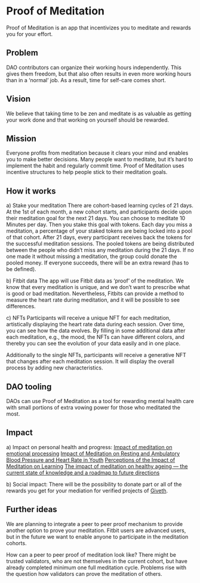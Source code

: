 # Proof of Meditation

Proof of Meditation is an app that incentivizes you to meditate and rewards you for your effort.

## Problem

DAO contributors can organize their working hours independently. This gives them freedom, but that also often results in even more working hours than in a ‘normal’ job. As a result, time for self-care comes short.

## Vision

We believe that taking time to be zen and meditate is as valuable as getting your work done and that working on yourself should be rewarded.

## Mission

Everyone profits from meditation because it clears your mind and enables you to make better decisions. Many people want to meditate, but it’s hard to implement the habit and regularly commit time.
Proof of Meditation uses incentive structures to help people stick to their meditation goals.

## How it works

a) Stake your meditation
There are cohort-based learning cycles of 21 days. At the 1st of each month, a new cohort starts, and participants decide upon their meditation goal for the next 21 days. You can choose to meditate 10 Minutes per day. Then you stake this goal with tokens.
Each day you miss a meditation, a percentage of your staked tokens are being locked into a pool of that cohort.
After 21 days, every participant receives back the tokens for the successful meditation sessions. The pooled tokens are being distributed between the people who didn’t miss any meditation during the 21 days. If no one made it without missing a meditation, the group could donate the pooled money. If everyone succeeds, there will be an extra reward (has to be defined).

b) Fitbit data
The app will use Fitbit data as ‘proof’ of the meditation.
We know that every meditation is unique, and we don’t want to prescribe what is good or bad meditation. Nevertheless, Fitbits can provide a method to measure the heart rate during meditation, and it will be possible to see differences.

c) NFTs
Participants will receive a unique NFT for each meditation, artistically displaying the heart rate data during each session. Over time, you can see how the data evolves. By filling in some additional data after each meditation, e.g., the mood, the NFTs can have different colors, and thereby you can see the evolution of your data easily and in one place.

Additionally to the single NFTs, participants will receive a generative NFT that changes after each meditation session. It will display the overall process by adding new characteristics.

## DAO tooling

DAOs can use Proof of Meditation as a tool for rewarding mental health care with small portions of extra vowing power for those who meditated the most.

## Impact

a) Impact on personal health and progress:
[Impact of meditation on emotional processing](https://www.sciencedirect.com/science/article/abs/pii/S0168010211001581)
[Impact of Meditation on Resting and Ambulatory Blood Pressure and Heart Rate in Youth](https://journals.lww.com/psychosomaticmedicine/Abstract/2004/11000/Impact_of_Meditation_on_Resting_and_Ambulatory.17.aspx)
[Perceptions of the Impact of Meditation on Learning](https://www.tandfonline.com/doi/abs/10.1111/1468-0122.00187)
[The impact of meditation on healthy ageing — the current state of knowledge and a roadmap to future directions](https://www.sciencedirect.com/science/article/pii/S2352250X18302380)

b) Social impact:
There will be the possibility to donate part or all of the rewards you get for your mediation for verified projects of [Giveth](https://giveth.io).

## Further ideas

We are planning to integrate a peer to peer proof mechanism to provide another option to prove your meditation. Fitbit users are advanced users, but in the future we want to enable anyone to participate in the meditation cohorts.

How can a peer to peer proof of meditation look like?
There might be trusted validators, who are not themselves in the current cohort, but have already completed minimum one full meditation cycle. Problems rise with the question how validators can prove the meditation of others.
